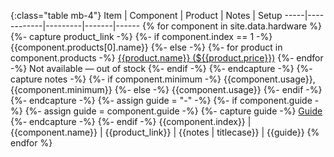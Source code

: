 {:class="table mb-4"}
Item | Component  | Product | Notes | Setup
-----|------------|---------|-------|------
{% for component in site.data.hardware %}
  {%- capture product_link -%}
    {%- if component.index == 1 -%}
      {{component.products[0].name}}
    {%- else -%}
      {%- for product in component.products -%}
<a class="d-block product_{{product.id}}" href="{{product.link}}">{{product.name}} (${{product.price}})</a>
      {%- endfor -%}
<span class="d-none text-danger component_{{component.name | md5}}">Not available — out of stock</span>
    {%- endif -%}
  {%- endcapture -%}
  {%- capture notes -%}
    {%- if component.minimum -%}
      {{component.usage}}, {{component.minimum}}
    {%- else -%}
      {{component.usage}}
    {%- endif -%}
  {%- endcapture -%}
  {%- assign guide = "-" -%}
  {%- if component.guide -%}
    {%- assign guide = component.guide -%}
    {%- capture guide -%}
      [Guide]({{component.guide}})
    {%- endcapture -%}
  {%- endif -%}
  {{component.index}} | {{component.name}} | {{product_link}} | {{notes | titlecase}} | {{guide}}
{% endfor %}
